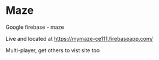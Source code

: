 # Maze
Google firebase -  maze

Live and located at https://mymaze-ce111.firebaseapp.com/

Multi-player, get others to vist site too
